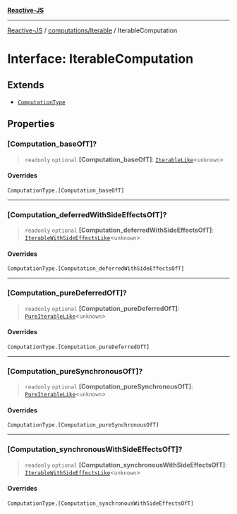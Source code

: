 [**Reactive-JS**](../../../README.md)

***

[Reactive-JS](../../../README.md) / [computations/Iterable](../README.md) / IterableComputation

# Interface: IterableComputation

## Extends

- [`ComputationType`](../../type-aliases/ComputationType.md)

## Properties

### \[Computation\_baseOfT\]?

> `readonly` `optional` **\[Computation\_baseOfT\]**: [`IterableLike`](../../interfaces/IterableLike.md)\<`unknown`\>

#### Overrides

`ComputationType.[Computation_baseOfT]`

***

### \[Computation\_deferredWithSideEffectsOfT\]?

> `readonly` `optional` **\[Computation\_deferredWithSideEffectsOfT\]**: [`IterableWithSideEffectsLike`](../../interfaces/IterableWithSideEffectsLike.md)\<`unknown`\>

#### Overrides

`ComputationType.[Computation_deferredWithSideEffectsOfT]`

***

### \[Computation\_pureDeferredOfT\]?

> `readonly` `optional` **\[Computation\_pureDeferredOfT\]**: [`PureIterableLike`](../../interfaces/PureIterableLike.md)\<`unknown`\>

#### Overrides

`ComputationType.[Computation_pureDeferredOfT]`

***

### \[Computation\_pureSynchronousOfT\]?

> `readonly` `optional` **\[Computation\_pureSynchronousOfT\]**: [`PureIterableLike`](../../interfaces/PureIterableLike.md)\<`unknown`\>

#### Overrides

`ComputationType.[Computation_pureSynchronousOfT]`

***

### \[Computation\_synchronousWithSideEffectsOfT\]?

> `readonly` `optional` **\[Computation\_synchronousWithSideEffectsOfT\]**: [`IterableWithSideEffectsLike`](../../interfaces/IterableWithSideEffectsLike.md)\<`unknown`\>

#### Overrides

`ComputationType.[Computation_synchronousWithSideEffectsOfT]`
